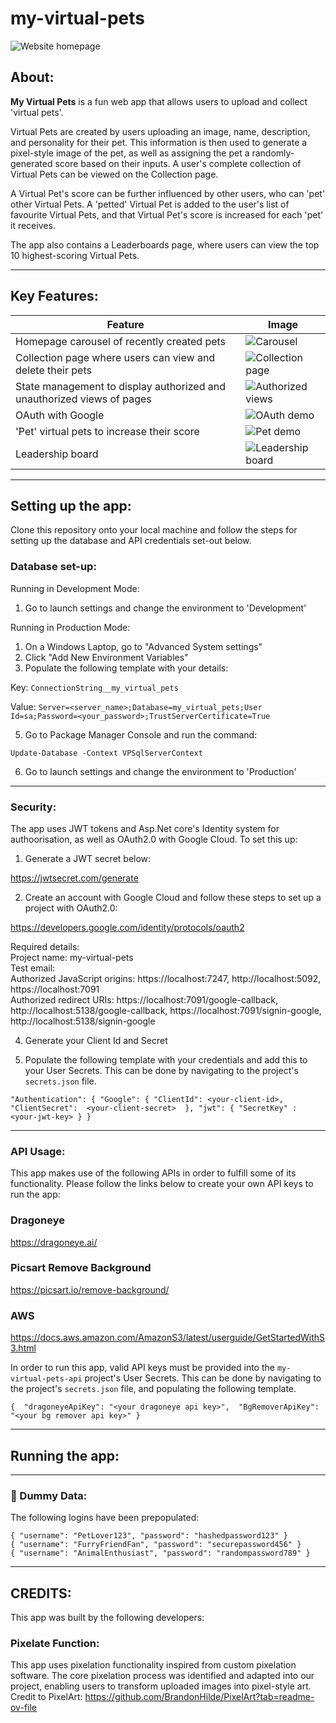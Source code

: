 # my-virtual-pets

![Website homepage](https://github.com/Sephdot/my-virtual-pets/blob/baf453fbd6738aab32a37bf7b9c68aeec9762642/my-virtual-pets/readme-images/homepage.gif)

## About:

<b>My Virtual Pets</b> is a fun web app that allows users to upload and collect 'virtual pets'.

Virtual Pets are created by users uploading an image, name, description, and personality for their pet. This information is then used to generate a pixel-style image of the pet, as well as assigning the pet a randomly-generated score based on their inputs. A user's complete collection of Virtual Pets can be viewed on the Collection page.

A Virtual Pet's score can be further influenced by other users, who can 'pet' other Virtual Pets. A 'petted' Virtual Pet is added to the user's list of favourite Virtual Pets, and that Virtual Pet's score is increased for each 'pet' it receives.

The app also contains a Leaderboards page, where users can view the top 10 highest-scoring Virtual Pets.

__________________________________

## Key Features: 

| Feature    | Image |
| -------- | ------- |
| Homepage carousel of recently created pets | ![Carousel](https://github.com/Sephdot/my-virtual-pets/blob/881910e0acd4136d36184b6ea698d3852479f5a0/my-virtual-pets/readme-images/carousel.gif) |
| Collection page where users can view and delete their pets | ![Collection page](https://github.com/Sephdot/my-virtual-pets/blob/881910e0acd4136d36184b6ea698d3852479f5a0/my-virtual-pets/readme-images/collection.gif) |
| State management to display authorized and unauthorized views of pages  | ![Authorized views](https://github.com/Sephdot/my-virtual-pets/blob/baf453fbd6738aab32a37bf7b9c68aeec9762642/my-virtual-pets/readme-images/auth%20page.png)    |
| OAuth with Google | ![OAuth demo](https://github.com/Sephdot/my-virtual-pets/blob/baf453fbd6738aab32a37bf7b9c68aeec9762642/my-virtual-pets/readme-images/OAuth.gif)   |
| 'Pet' virtual pets to increase their score    | ![Pet demo](https://github.com/Sephdot/my-virtual-pets/blob/baf453fbd6738aab32a37bf7b9c68aeec9762642/my-virtual-pets/readme-images/petting.gif)   |
| Leadership board | ![Leadership board](https://github.com/Sephdot/my-virtual-pets/blob/9b7f5efd6bcf020b579e2197c1363aaf3f6ec76e/my-virtual-pets/readme-images/leaderboard.gif) |

__________________________________

## Setting up the app: 

Clone this repository onto your local machine and follow the steps for setting up the database and API credentials set-out below. 

### Database set-up: 

Running in Development Mode: 

1. Go to launch settings and change the environment to 'Development'

Running in Production Mode: 
1. On a Windows Laptop, go to "Advanced System settings"
2. Click "Add New Environment Variables"
3. Populate the following template with your details:

Key: `ConnectionString__my_virtual_pets`

Value: `Server=<server_name>;Database=my_virtual_pets;User Id=sa;Password=<your_password>;TrustServerCertificate=True`

5. Go to Package Manager Console and run the command:

  `Update-Database -Context VPSqlServerContext`

6. Go to launch settings and change the environment to 'Production'

__________________________________

### Security: 

The app uses JWT tokens and Asp.Net core's Identity system for authoorisation, as well as OAuth2.0 with Google Cloud. To set this up: 

1. Generate a JWT secret below:

https://jwtsecret.com/generate

2. Create an account with Google Cloud and follow these steps to set up a project with OAuth2.0: 

https://developers.google.com/identity/protocols/oauth2

Required details: 
<br/>
Project name: my-virtual-pets
<br/>
Test email: <your-gmail>
<br/>
Authorized JavaScript origins: https://localhost:7247, http://localhost:5092, https://localhost:7091
<br/>
Authorized redirect URIs: https://localhost:7091/google-callback, http://localhost:5138/google-callback, https://localhost:7091/signin-google, http://localhost:5138/signin-google
<br/>

4. Generate your Client Id and Secret 


5. Populate the following template with your credentials and add this to your User Secrets. This can be done by navigating to the project's ` secrets.json ` file. 

`"Authentication": {
  "Google": {
    "ClientId": <your-client-id>,
    "ClientSecret":  <your-client-secret>  },
  "jwt": {
    "SecretKey" :  <your-jwt-key>
  }
}
`

__________________________________

### API Usage:

This app makes use of the following APIs in order to fulfill some of its functionality. Please follow the links below to create your own API keys to run the app:

### Dragoneye
https://dragoneye.ai/

### Picsart Remove Background
https://picsart.io/remove-background/

### AWS 
https://docs.aws.amazon.com/AmazonS3/latest/userguide/GetStartedWithS3.html

In order to run this app, valid API keys must be provided into the ` my-virtual-pets-api ` project's User Secrets. This can be done by navigating to the project's ` secrets.json ` file, and populating the following template.

`` {  "dragoneyeApiKey": "<your dragoneye api key>", 
  "BgRemoverApiKey": "<your bg remover api key>" } ``

__________________________________

## Running the app: 

<!-----info on running the app here backend & frontend ------>

__________________________________

### 👥 Dummy Data: 

The following logins have been prepopulated:

` { "username": "PetLover123", "password": "hashedpassword123" } `
<br/>
` { "username": "FurryFriendFan", "password": "securepassword456" } `
<br/>
` { "username": "AnimalEnthusiast", "password": "randompassword789" } `
<br/>

__________________________________


## CREDITS: 

This app was built by the following developers: 

### Pixelate Function:

This app uses pixelation functionality inspired from custom pixelation software. The core pixelation process was identified and adapted into our project, enabling users to transform uploaded images into pixel-style art. Credit to PixelArt: https://github.com/BrandonHilde/PixelArt?tab=readme-ov-file

